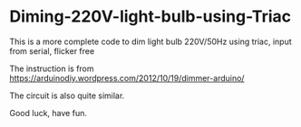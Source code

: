 # Diming-220V-light-bulb-using-Triac
This is a more complete code to dim light bulb 220V/50Hz using triac, input from serial, flicker free


The instruction is from https://arduinodiy.wordpress.com/2012/10/19/dimmer-arduino/

The circuit is also quite similar.

Good luck, have fun.
